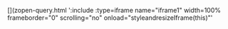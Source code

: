 <!-- Generated by /cicd/docupdate.sh -->
[](zopen-query.html ':include :type=iframe name="iframe1" width=100% frameborder="0" scrolling="no" onload="styleandresizeIframe(this)"'
